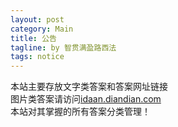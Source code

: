 ```yaml
---
layout: post
category: Main
title: 公告
tagline: by 智贯满盈路西法
tags: notice
---
```

本站主要存放文字类答案和答案网址链接  
图片类答案请访问[idaan.diandian.com](http://idaan.diandian.com)  
本站对其掌握的所有答案分类管理！
